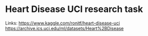 # Heart Disease UCI research task
Links:
https://www.kaggle.com/ronitf/heart-disease-uci
https://archive.ics.uci.edu/ml/datasets/Heart%2BDisease
